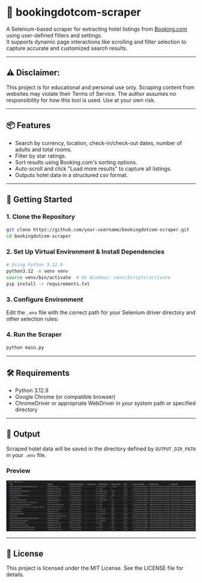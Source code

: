 # 🏨 bookingdotcom-scraper

A Selenium-based scraper for extracting hotel listings from [Booking.com](https://www.booking.com) using user-defined filters and settings.  
It supports dynamic page interactions like scrolling and filter selection to capture accurate and customized search results.

---

## ⚠️ Disclaimer:
This project is for educational and personal use only. Scraping content from websites may violate their Terms of Service. The author assumes no responsibility for how this tool is used. Use at your own risk.

---

## 📦 Features

- Search by currency, location, check-in/check-out dates, number of adults and total rooms.
- Filter by star ratings.
- Sort results using Booking.com's sorting options.
- Auto-scroll and click "Load more results" to capture all listings.
- Outputs hotel data in a structured csv format.

---

## 🚀 Getting Started

### 1. Clone the Repository

```bash
git clone https://github.com/your-username/bookingdotcom-scraper.git
cd bookingdotcom-scraper
```

### 2. Set Up Virtual Environment & Install Dependencies

```bash
# Using Python 3.12.9
python3.12 -m venv venv
source venv/bin/activate  # On Windows: venv\Scripts\activate
pip install -r requirements.txt
```

### 3. Configure Environment

Edit the `.env` file with the correct path for your Selenium driver directory and other selection rules:


### 4. Run the Scraper

```bash
python main.py
```

---

## 🛠 Requirements

- Python 3.12.9
- Google Chrome (or compatible browser)
- ChromeDriver or appropriate WebDriver in your system path or specified directory

---

## 📂 Output

Scraped hotel data will be saved in the directory defined by `OUTPUT_DIR_PATH` in your `.env` file.

### Preview
![Output Preview](./preview/image.png)

---

## 📄 License

This project is licensed under the MIT License. See the LICENSE file for details.
